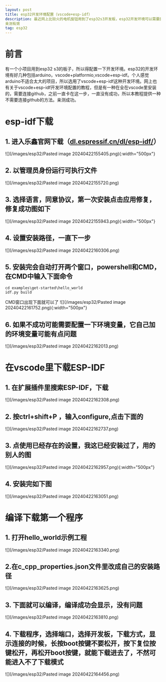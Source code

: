 ```yaml
---
layout: post
title: esp32开发环境配置（vscode+esp-idf）
description: 最近网上比较火的电机旋钮用到了esp32s3开发板，esp32开发环境可以需要魔法，比较麻烦，所以用了一种不需要魔法的配置方法，
亲测有效
tag: esp32
---
```


# 前言 
有一个小项目用到esp32 s3的板子，所以得配置一下开发环境。esp32的开发环境有好几种包括arduino，vscode+platformio,vscode+esp-idf。个人感觉arduino不适合太大的项目，所以选用了vscode+esp-idf这种开发环境。网上也有关于vscode+esp-idf开发环境配置的教程，但是有一种在全在vscode里安装的，需要连接github，之前一直卡在这一步，一直没有成功，所以本教程提供一种不需要连接github的方法。亲测成功。
# esp-idf下载
## 1. 进入乐鑫官网下载（[dl.espressif.cn/dl/esp-idf/](https://dl.espressif.cn/dl/esp-idf/)）
![](/images/esp32/Pasted image 20240422155405.png){:width="500px"}
## 2. 以管理员身份运行可执行文件
![](/images/esp32/Pasted image 20240422155720.png)
## 3. 选择语言，同意协议，第一次安装点击应用修复，修复成功图如下
![](/images/esp32/Pasted image 20240422155943.png){:width="500px"}
## 4. 设置安装路径，一直下一步
![](/images/esp32/Pasted image 20240422160306.png)
## 5. 安装完会自动打开两个窗口，powershell和CMD，在CMD中输入下面命令
```
cd examples\get-started\hello_world
idf.py build
```
CMD窗口出现下面就可以了
![](/images/esp32/Pasted image 20240422161752.png){:width="500px"}
## 6. 如果不成功可能需要配置一下环境变量，它自己加的环境变量可能有点问题
![](/images/esp32/Pasted image 20240422162013.png)
# 在vscode里下载ESP-IDF
## 1. 在扩展插件里搜索ESP-IDF，下载
![](/images/esp32/Pasted image 20240422162308.png)
## 2. 按ctrl+shift+P ，输入configure,点击下面的
![](/images/esp32/Pasted image 20240422162737.png)
## 3. 点使用已经存在的设置，我这已经安装过了，用的别人的图
![](/images/esp32/Pasted image 20240422162957.png){:width="500px"}
## 4. 安装完如下图
![](/images/esp32/Pasted image 20240422163051.png)
# 编译下载第一个程序
## 1. 打开hello_world示例工程
![](/images/esp32/Pasted image 20240422163340.png)
## 2.在c_cpp_properties.json文件里改成自己的安装路径
![](/images/esp32/Pasted image 20240422163625.png)
## 3. 下面就可以编译，编译成功会显示，没有问题
![](/images/esp32/Pasted image 20240422163810.png)
## 4. 下载程序，选择端口，选择开发板，下载方式，显示连接的时候，长按boot按键不要松开，按下复位按键松开，再松开boot按键，就能下载进去了，不然可能进入不了下载模式
![](/images/esp32/Pasted image 20240422164456.png)